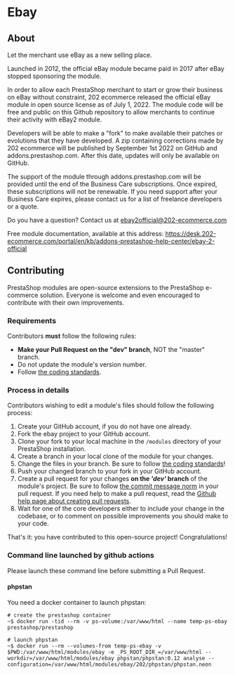 # Ebay

## About

Let the merchant use eBay as a new selling place.

Launched in 2012, the official eBay module became paid in 2017 after eBay stopped sponsoring the module.

In order to allow each PrestaShop merchant to start or grow their business on eBay without constraint, 202 ecommerce released the official eBay module in open source license as of July 1, 2022. The module code will be free and public on this Github repository to allow merchants to continue their activity with eBay2 module. 

Developers will be able to make a "fork" to make available their patches or evolutions that they have developed. A zip containing corrections made by 202 ecommerce will be published by September 1st 2022 on GitHub and addons.prestashop.com. After this date, updates will only be available on GitHub.

The support of the module through addons.prestashop.com will be provided until the end of the Business Care subscriptions. Once expired, these subscriptions will not be renewable. If you need support after your Business Care expires, please contact us for a list of freelance developers or a quote.

Do you have a question? Contact us at ebay2official@202-ecommerce.com

Free module documentation, available at this address:
https://desk.202-ecommerce.com/portal/en/kb/addons-prestashop-help-center/ebay-2-official


## Contributing

PrestaShop modules are open-source extensions to the PrestaShop e-commerce solution. Everyone is welcome and even encouraged to contribute with their own improvements.

### Requirements

Contributors **must** follow the following rules:

* **Make your Pull Request on the "dev" branch**, NOT the "master" branch.
* Do not update the module's version number.
* Follow [the coding standards][1].

### Process in details

Contributors wishing to edit a module's files should follow the following process:

1. Create your GitHub account, if you do not have one already.
2. Fork the ebay project to your GitHub account.
3. Clone your fork to your local machine in the ```/modules``` directory of your PrestaShop installation.
4. Create a branch in your local clone of the module for your changes.
5. Change the files in your branch. Be sure to follow [the coding standards][1]!
6. Push your changed branch to your fork in your GitHub account.
7. Create a pull request for your changes **on the _'dev'_ branch** of the module's project. Be sure to follow [the commit message norm][2] in your pull request. If you need help to make a pull request, read the [Github help page about creating pull requests][3].
8. Wait for one of the core developers either to include your change in the codebase, or to comment on possible improvements you should make to your code.

That's it: you have contributed to this open-source project! Congratulations!

### Command line launched by github actions

Please launch these command line before submitting a Pull Request.

#### phpstan

You need a docker container to launch phpstan:

```
# create the prestashop container
~$ docker run -tid --rm -v ps-volume:/var/www/html --name temp-ps-ebay prestashop/prestashop

# launch phpstan
~$ docker run --rm --volumes-from temp-ps-ebay -v $PWD:/var/www/html/modules/ebay -e _PS_ROOT_DIR_=/var/www/html --workdir=/var/www/html/modules/ebay phpstan/phpstan:0.12 analyse --configuration=/var/www/html/modules/ebay/202/phpstan/phpstan.neon
```


[1]: http://doc.prestashop.com/display/PS16/Coding+Standards
[2]: http://doc.prestashop.com/display/PS16/How+to+write+a+commit+message
[3]: https://help.github.com/articles/using-pull-requests

